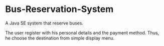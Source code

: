 # Bus-Reservation-System
A Java SE system that reserve buses.

The user register with his personal details and the payment method. Thus, he choose the destination from simple display menu.
